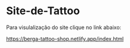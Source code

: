 # Site-de-Tattoo

Para visulalização do site clique no link abaixo:

https://berga-tattoo-shop.netlify.app/index.html
